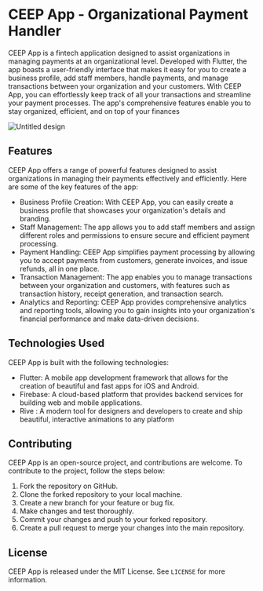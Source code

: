 # CEEP App - Organizational Payment Handler

CEEP App is a fintech application designed to assist organizations in managing payments at an organizational level. Developed with Flutter, the app boasts a user-friendly interface that makes it easy for you to create a business profile, add staff members, handle payments, and manage transactions between your organization and your customers. With CEEP App, you can effortlessly keep track of all your transactions and streamline your payment processes. The app's comprehensive features enable you to stay organized, efficient, and on top of your finances

![Untitled design](https://user-images.githubusercontent.com/95222620/233794069-c5e47b10-7b2c-497c-b54b-6232b451739c.png)


## Features

CEEP App offers a range of powerful features designed to assist organizations in managing their payments effectively and efficiently. Here are some of the key features of the app:

- Business Profile Creation: With CEEP App, you can easily create a business profile that showcases your organization's details and branding.
- Staff Management: The app allows you to add staff members and assign different roles and permissions to ensure secure and efficient payment processing.
- Payment Handling: CEEP App simplifies payment processing by allowing you to accept payments from customers, generate invoices, and issue refunds, all in one place.
- Transaction Management: The app enables you to manage transactions between your organization and customers, with features such as transaction history, receipt generation, and transaction search.
- Analytics and Reporting: CEEP App provides comprehensive analytics and reporting tools, allowing you to gain insights into your organization's financial performance and make data-driven decisions.

## Technologies Used

CEEP App is built with the following technologies:

- Flutter: A mobile app development framework that allows for the creation of beautiful and fast apps for iOS and Android.
- Firebase: A cloud-based platform that provides backend services for building web and mobile applications.
- Rive : A modern tool for designers and developers to create and ship beautiful, interactive animations to any platform

## Contributing

CEEP App is an open-source project, and contributions are welcome. To contribute to the project, follow the steps below:

1. Fork the repository on GitHub.
2. Clone the forked repository to your local machine.
3. Create a new branch for your feature or bug fix.
4. Make changes and test thoroughly.
5. Commit your changes and push to your forked repository.
6. Create a pull request to merge your changes into the main repository.

## License

CEEP App is released under the MIT License. See `LICENSE` for more information.
